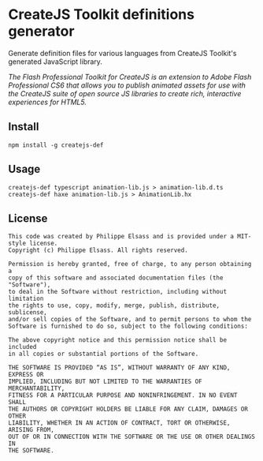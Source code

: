 CreateJS Toolkit definitions generator
======================================

Generate definition files for various languages from CreateJS Toolkit's generated JavaScript library.

_The Flash Professional Toolkit for CreateJS is an extension to Adobe Flash Professional CS6 that allows 
you to publish animated assets for use with the CreateJS suite of open source JS libraries to create rich, 
interactive experiences for HTML5._

Install
-------

    npm install -g createjs-def

Usage
-----

    createjs-def typescript animation-lib.js > animation-lib.d.ts
    createjs-def haxe animation-lib.js > AnimationLib.hx


License
-------

    This code was created by Philippe Elsass and is provided under a MIT-style license. 
    Copyright (c) Philippe Elsass. All rights reserved.

    Permission is hereby granted, free of charge, to any person obtaining a 
    copy of this software and associated documentation files (the "Software"),
    to deal in the Software without restriction, including without limitation
    the rights to use, copy, modify, merge, publish, distribute, sublicense,
    and/or sell copies of the Software, and to permit persons to whom the
    Software is furnished to do so, subject to the following conditions:

    The above copyright notice and this permission notice shall be included
    in all copies or substantial portions of the Software.

    THE SOFTWARE IS PROVIDED “AS IS”, WITHOUT WARRANTY OF ANY KIND, EXPRESS OR
    IMPLIED, INCLUDING BUT NOT LIMITED TO THE WARRANTIES OF MERCHANTABILITY,
    FITNESS FOR A PARTICULAR PURPOSE AND NONINFRINGEMENT. IN NO EVENT SHALL 
    THE AUTHORS OR COPYRIGHT HOLDERS BE LIABLE FOR ANY CLAIM, DAMAGES OR OTHER
    LIABILITY, WHETHER IN AN ACTION OF CONTRACT, TORT OR OTHERWISE, ARISING FROM,
    OUT OF OR IN CONNECTION WITH THE SOFTWARE OR THE USE OR OTHER DEALINGS IN
    THE SOFTWARE.
